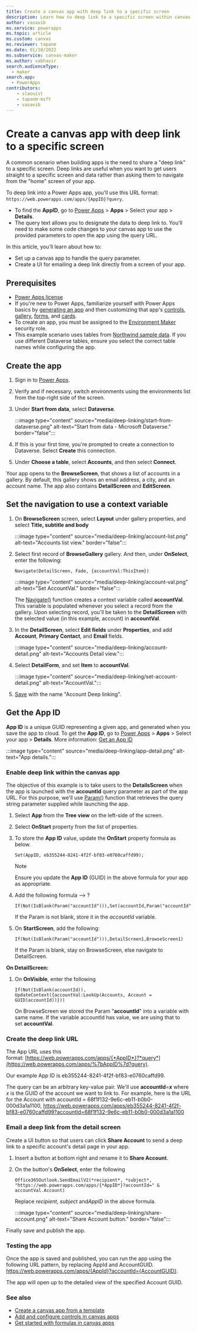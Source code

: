 ```yaml
---
title: Create a canvas app with deep link to a specific screen
description: Learn how to deep link to a specific screen within canvas apps.
author: vasavib
ms.service: powerapps
ms.topic: article
ms.custom: canvas
ms.reviewer: tapanm
ms.date: 01/10/2022
ms.subservice: canvas-maker
ms.author: vabhavir
search.audienceType: 
  - maker
search.app: 
  - PowerApps
contributors:
    - slaouist
    - tapanm-msft
    - vasavib
---
```


# Create a canvas app with deep link to a specific screen

A common scenario when building apps is the need to share a "deep link" to a specific screen. Deep links are useful when you want to get users straight to a specific screen and data rather than asking them to navigate from the "home" screen of your app.

To deep link into a Power Apps app, you'll use this URL format: `https://web.powerapps.com/apps/{AppID}?query`.

- To find the **AppID**, go to [Power Apps](https://make.powerapps.com) > **Apps** > Select your app > **Details**.
- The query text allows you to designate the data to deep link to. You'll need to make some code changes to your canvas app to use the provided parameters to open the app using the query URL.

In this article, you'll learn about how to:

- Set up a canvas app to handle the query parameter.
- Create a UI for emailing a deep link directly from a screen of your app.

## Prerequisites

- [Power Apps license](/power-platform/admin/pricing-billing-skus)
- If you're new to Power Apps, familiarize yourself with Power Apps basics by [generating an app](../get-started-test-drive.md) and then customizing that app's [controls](../add-configure-controls.md), [gallery](../add-gallery.md), [forms](../working-with-forms.md), and [cards](../working-with-cards.md).
- To create an app, you must be assigned to the [Environment Maker](/power-platform/admin/database-security) security role.
- This example scenario uses tables from [Northwind sample data](northwind-install.md). If you use different Dataverse tables, ensure you select the correct table names while configuring the app.

## Create the app

1. Sign in to [Power Apps](https://make.powerapps.com).

1. Verify and if necessary, switch environments using the environments list from the top-right side of the screen.

1. Under **Start from data**, select **Dataverse**.

    :::image type="content" source="media/deep-linking/start-from-dataverse.png" alt-text="Start from data - Microsoft Dataverse." border="false":::

1. If this is your first time, you're prompted to create a connection to Dataverse. Select **Create** this connection.

1. Under **Choose a table**, select **Accounts**, and then select **Connect**.

Your app opens to the **BrowseScreen**, that shows a list of accounts in a gallery. By default, this gallery shows an email address, a city, and an account name. The app also contains **DetailScreen** and **EditScreen**.

## Set the navigation to use a context variable

1. On **BrowseScreen** screen, select **Layout** under gallery properties, and select **Title, subtitle and body**

    :::image type="content" source="media/deep-linking/account-list.png" alt-text="Accounts list view." border="false":::

1. Select first record of **BrowseGallery** gallery. And then, under **OnSelect**, enter the following:

    ```powerapps-dot
    Navigate(DetailScreen, Fade, {accountVal:ThisItem})
    ```

    :::image type="content" source="media/deep-linking/account-val.png" alt-text="Set AccountVal." border="false":::

    The [Navigate()](../functions/function-navigate.md) function creates a context variable called **accountVal**. This variable is populated whenever you select a record from the gallery. Upon selecting record, you'll be taken to the **DetailScreen** with the selected value (in this example, account) in **accountVal**.

1. In the **DetailScreen**, select **Edit fields** under **Properties**, and add **Account**, **Primary Contact**, and **Email** fields.

    :::image type="content" source="media/deep-linking/account-detail.png" alt-text="Accounts Detail view.":::

1. Select **DetailForm**, and set **Item** to **accountVal**.

    :::image type="content" source="media/deep-linking/set-account-detail.png" alt-text="AccountVal.":::

1. [Save](../save-publish-app.md#save-changes-to-an-app) with the name "Account Deep linking".

## Get the App ID

**App ID** is a unique GUID representing a given app, and generated when you save the app to cloud. To get the **App ID**, go to [Power Apps](https://make.powerapps.com) > **Apps** > Select your app > **Details**. More information: [Get an App ID](../get-sessionid.md#get-an-app-id)

  :::image type="content" source="media/deep-linking/app-detail.png" alt-text="App details.":::

### Enable deep link within the canvas app

The objective of this example is to take users to the **DetailsScreen** when the app is launched with the **accountId** query parameter as part of the app URL. For this purpose, we'll use [Param()](../functions/function-param.md) function that retrieves the query string parameter supplied while launching the app.

1. Select **App** from the **Tree view** on the left-side of the screen.

1. Select **OnStart** property from the list of properties.

1. To store the **App ID** value, update the **OnStart** property formula as below.

    ```powerapps-dot
    Set(AppID, eb355244-8241-4f2f-bf83-e0760caffd99);
    ```

    > [!NOTE]
    > Ensure you update the **App ID** (GUID) in the above formula for your app as appropriate.

2. Add the following formula --> ?

    ```powerapps-dot
    If(Not(IsBlank(Param("accountId"))),Set(accountId,Param("accountId")));
    ```

    If the Param is not blank, store it in the *accountId* variable.

3.  On **StartScreen**, add the following:

    ```powerapps-dot
    If(Not(IsBlank(Param("accountId"))),DetailScreen1,BrowseScreen1)
    ```

    If the Param is blank, stay on BrowseScreen, else navigate to DetailScreen.

**On DetailScreen:**

1.  On **OnVisible**, enter the following

    ```powerapps-dot
    If(Not(IsBlank(accountId)), UpdateContext({accountVal:LookUp(Accounts, Account = GUID(accountId))}))
    ```

    On BrowseScreen we stored the Param "**accountId**" into a variable with same name. If the variable accountId has value, we are using that to set **accountVal**.

### Create the deep link URL

The App URL uses this format: [https://web.powerapps.com/apps/{*AppID*}?*query*](https://web.powerapps.com/apps/%7bAppID%7d?query).

Our example App ID is eb355244-8241-4f2f-bf83-e0760caffd99.

The query can be an arbitrary key-value pair. We'll use **accountId**=***x*** where *x* is the GUID of the account we want to link to. For example, here is the URL for the Account with accountId = 68f1f132-9e6c-eb11-b0b0-000d3a1a1100, https://web.powerapps.com/apps/eb355244-8241-4f2f-bf83-e0760caffd99?accountId=68f1f132-9e6c-eb11-b0b0-000d3a1a1100

### Email a deep link from the detail screen

Create a UI button so that users can click **Share Account** to send a deep link to a specific account's detail page in your app.

1.  Insert a button at bottom right and rename it to **Share Account**.

2.  On the button's **OnSelect**, enter the following

    ```powerapps-dot
    Office365Outlook.SendEmailV2(*recipient*, *subject*, "https://web.powerapps.com/apps/{*AppID*}?accountId=" & accountVal.Account)
    ```

    Replace *recipient*, *subject* and*AppID* in the above formula.

    :::image type="content" source="media/deep-linking/share-account.png" alt-text="Share Account button." border="false":::

Finally save and publish the app.

### Testing the app

Once the app is saved and published, you can run the app using the following URL pattern, by replacing AppId and AccountGUID. https://web.powerapps.com/apps/{AppId}?accountId={AccountGUID}.

The app will open up to the detailed view of the specified Account GUID.

### See also

- [Create a canvas app from a template](../get-started-test-drive.md)
- [Add and configure controls in canvas apps](../add-configure-controls.md)
- [Get started with formulas in canvas apps](../working-with-formulas.md)
